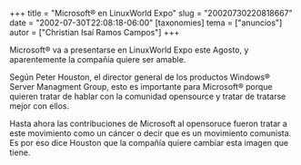 +++
title = "Microsoft® en LinuxWorld Expo"
slug = "20020730220818667"
date = "2002-07-30T22:08:18-06:00"
[taxonomies]
tema = ["anuncios"]
autor = ["Christian Isaí Ramos Campos"]
+++

Microsoft® va a presentarse en LinuxWorld Expo este Agosto, y
aparentemente la compañía quiere ser amable.

Según Peter Houston, el director general de los productos Windows®
Server Managment Group, esto es importante para Microsoft® porque
quieren tratar de hablar con la comunidad opensource y tratar de
tratarse mejor con ellos.

Hasta ahora las contribuciones de Microsoft al opensoruce fueron tratar
a este movimiento como un cáncer o decir que es un movimiento comunista.
Es por eso dice Houston que la compañía quiere cambiar esta imagen que
tiene.
